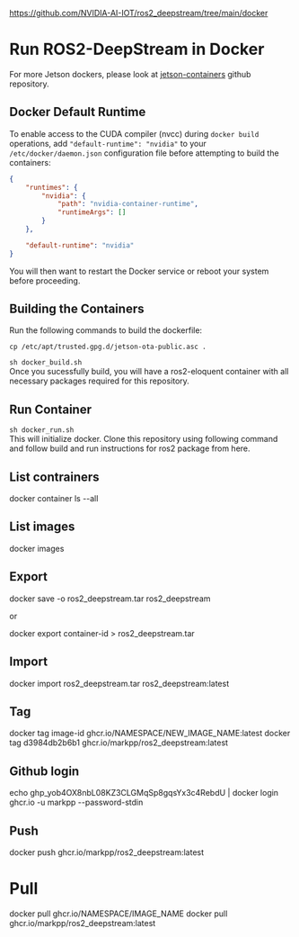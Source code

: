 https://github.com/NVIDIA-AI-IOT/ros2_deepstream/tree/main/docker

# Run ROS2-DeepStream in Docker

For more Jetson dockers, please look at [jetson-containers](https://github.com/dusty-nv/jetson-containers) github repository.

## Docker Default Runtime

To enable access to the CUDA compiler (nvcc) during `docker build` operations, add `"default-runtime": "nvidia"` to your `/etc/docker/daemon.json` configuration file before attempting to build the containers:

``` json
{
    "runtimes": {
        "nvidia": {
            "path": "nvidia-container-runtime",
            "runtimeArgs": []
        }
    },

    "default-runtime": "nvidia"
}
```

You will then want to restart the Docker service or reboot your system before proceeding.

## Building the Containers

Run the following commands to build the dockerfile:

`cp /etc/apt/trusted.gpg.d/jetson-ota-public.asc .`

``` sh docker_build.sh ``` <br/>
Once you sucessfully build, you will have a ros2-eloquent container with all necessary packages required for this repository.<br/>


## Run Container

``` sh docker_run.sh ```<br/>
This will initialize docker. Clone this repository using following command and follow build and run instructions for ros2 package from here.<br/>

## List contrainers
docker container ls --all

## List images 
docker images

## Export
docker save -o ros2_deepstream.tar ros2_deepstream

or

docker export container-id > ros2_deepstream.tar

## Import
docker import ros2_deepstream.tar ros2_deepstream:latest

## Tag 

docker tag image-id ghcr.io/NAMESPACE/NEW_IMAGE_NAME:latest
docker tag d3984db2b6b1 ghcr.io/markpp/ros2_deepstream:latest

## Github login
echo 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 | docker login ghcr.io -u markpp --password-stdin

## Push 
docker push ghcr.io/markpp/ros2_deepstream:latest

# Pull
docker pull ghcr.io/NAMESPACE/IMAGE_NAME
docker pull ghcr.io/markpp/ros2_deepstream:latest





